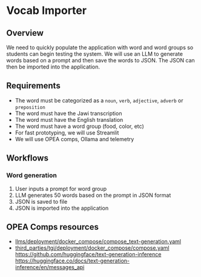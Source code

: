 # Vocab Importer

## Overview
We need to quickly populate the application with word and word groups so students can begin testing the system. We will use an LLM to generate words based on a prompt and then save the words to JSON. The JSON can then be imported into the application.

## Requirements
- The word must be categorized as a `noun`, `verb`, `adjective`, `adverb` or `preposition`
- The word must have the Jawi transcription
- The word must have the English translation
- The word must have a word group (food, color, etc)
- For fast prototyping, we will use Streamlit
- We will use OPEA comps, Ollama and telemetry

## Workflows

### Word generation
1. User inputs a prompt for word group
2. LLM generates 50 words based on the prompt in JSON format
3. JSON is saved to file
4. JSON is imported into the application

## OPEA Comps resources
- [llms/deployment/docker_compose/compose_text-generation.yaml](https://github.com/opea-project/GenAIComps/blob/main/comps/llms/deployment/docker_compose/compose_text-generation.yaml)
- [third_parties/tgi/deployment/docker_compose/compose.yaml](https://github.com/opea-project/GenAIComps/blob/main/comps/third_parties/tgi/deployment/docker_compose/compose.yaml)
https://github.com/huggingface/text-generation-inference
https://huggingface.co/docs/text-generation-inference/en/messages_api





